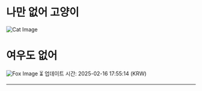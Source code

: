 
# 나만 없어 고양이

![Cat Image](https://cdn2.thecatapi.com/images/2us.jpg)

# 여우도 없어
![Fox Image](https://randomfox.ca/images/33.jpg)
⏳ 업데이트 시간: 2025-02-16 17:55:14 (KRW)

---
